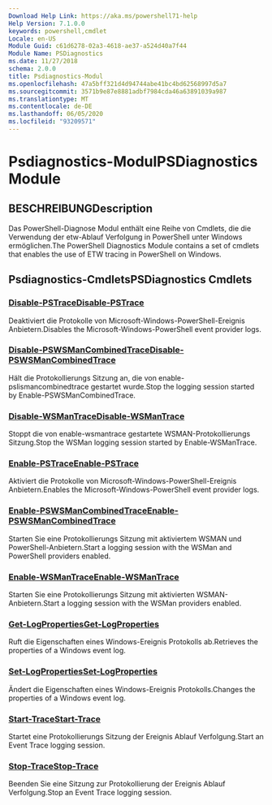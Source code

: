 ```yaml
---
Download Help Link: https://aka.ms/powershell71-help
Help Version: 7.1.0.0
keywords: powershell,cmdlet
Locale: en-US
Module Guid: c61d6278-02a3-4618-ae37-a524d40a7f44
Module Name: PSDiagnostics
ms.date: 11/27/2018
schema: 2.0.0
title: Psdiagnostics-Modul
ms.openlocfilehash: 47a5bff321d4d94744abe41bc4bd62568997d5a7
ms.sourcegitcommit: 3571b9e87e8881adbf7984cda46a63891039a987
ms.translationtype: MT
ms.contentlocale: de-DE
ms.lasthandoff: 06/05/2020
ms.locfileid: "93209571"
---
```

# <span data-ttu-id="50ff3-103">Psdiagnostics-Modul</span><span class="sxs-lookup"><span data-stu-id="50ff3-103">PSDiagnostics Module</span></span>

## <span data-ttu-id="50ff3-104">BESCHREIBUNG</span><span class="sxs-lookup"><span data-stu-id="50ff3-104">Description</span></span>

<span data-ttu-id="50ff3-105">Das PowerShell-Diagnose Modul enthält eine Reihe von Cmdlets, die die Verwendung der etw-Ablauf Verfolgung in PowerShell unter Windows ermöglichen.</span><span class="sxs-lookup"><span data-stu-id="50ff3-105">The PowerShell Diagnostics Module contains a set of cmdlets that enables the use of ETW tracing in PowerShell on Windows.</span></span>

## <span data-ttu-id="50ff3-106">Psdiagnostics-Cmdlets</span><span class="sxs-lookup"><span data-stu-id="50ff3-106">PSDiagnostics Cmdlets</span></span>

### [<span data-ttu-id="50ff3-107">Disable-PSTrace</span><span class="sxs-lookup"><span data-stu-id="50ff3-107">Disable-PSTrace</span></span>](Disable-PSTrace.md)
<span data-ttu-id="50ff3-108">Deaktiviert die Protokolle von Microsoft-Windows-PowerShell-Ereignis Anbietern.</span><span class="sxs-lookup"><span data-stu-id="50ff3-108">Disables the Microsoft-Windows-PowerShell event provider logs.</span></span>

### [<span data-ttu-id="50ff3-109">Disable-PSWSManCombinedTrace</span><span class="sxs-lookup"><span data-stu-id="50ff3-109">Disable-PSWSManCombinedTrace</span></span>](Disable-PSWSManCombinedTrace.md)
<span data-ttu-id="50ff3-110">Hält die Protokollierungs Sitzung an, die von enable-pslismancombinedtrace gestartet wurde.</span><span class="sxs-lookup"><span data-stu-id="50ff3-110">Stop the logging session started by Enable-PSWSManCombinedTrace.</span></span>

### [<span data-ttu-id="50ff3-111">Disable-WSManTrace</span><span class="sxs-lookup"><span data-stu-id="50ff3-111">Disable-WSManTrace</span></span>](Disable-WSManTrace.md)
<span data-ttu-id="50ff3-112">Stoppt die von enable-wsmantrace gestartete WSMAN-Protokollierungs Sitzung.</span><span class="sxs-lookup"><span data-stu-id="50ff3-112">Stop the WSMan logging session started by Enable-WSManTrace.</span></span>

### [<span data-ttu-id="50ff3-113">Enable-PSTrace</span><span class="sxs-lookup"><span data-stu-id="50ff3-113">Enable-PSTrace</span></span>](Enable-PSTrace.md)
<span data-ttu-id="50ff3-114">Aktiviert die Protokolle von Microsoft-Windows-PowerShell-Ereignis Anbietern.</span><span class="sxs-lookup"><span data-stu-id="50ff3-114">Enables the Microsoft-Windows-PowerShell event provider logs.</span></span>

### [<span data-ttu-id="50ff3-115">Enable-PSWSManCombinedTrace</span><span class="sxs-lookup"><span data-stu-id="50ff3-115">Enable-PSWSManCombinedTrace</span></span>](Enable-PSWSManCombinedTrace.md)
<span data-ttu-id="50ff3-116">Starten Sie eine Protokollierungs Sitzung mit aktiviertem WSMAN und PowerShell-Anbietern.</span><span class="sxs-lookup"><span data-stu-id="50ff3-116">Start a logging session with the WSMan and PowerShell providers enabled.</span></span>

### [<span data-ttu-id="50ff3-117">Enable-WSManTrace</span><span class="sxs-lookup"><span data-stu-id="50ff3-117">Enable-WSManTrace</span></span>](Enable-WSManTrace.md)
<span data-ttu-id="50ff3-118">Starten Sie eine Protokollierungs Sitzung mit aktivierten WSMAN-Anbietern.</span><span class="sxs-lookup"><span data-stu-id="50ff3-118">Start a logging session with the WSMan providers enabled.</span></span>

### [<span data-ttu-id="50ff3-119">Get-LogProperties</span><span class="sxs-lookup"><span data-stu-id="50ff3-119">Get-LogProperties</span></span>](Get-LogProperties.md)
<span data-ttu-id="50ff3-120">Ruft die Eigenschaften eines Windows-Ereignis Protokolls ab.</span><span class="sxs-lookup"><span data-stu-id="50ff3-120">Retrieves the properties of a Windows event log.</span></span>

### [<span data-ttu-id="50ff3-121">Set-LogProperties</span><span class="sxs-lookup"><span data-stu-id="50ff3-121">Set-LogProperties</span></span>](Set-LogProperties.md)
<span data-ttu-id="50ff3-122">Ändert die Eigenschaften eines Windows-Ereignis Protokolls.</span><span class="sxs-lookup"><span data-stu-id="50ff3-122">Changes the properties of a Windows event log.</span></span>

### [<span data-ttu-id="50ff3-123">Start-Trace</span><span class="sxs-lookup"><span data-stu-id="50ff3-123">Start-Trace</span></span>](Start-Trace.md)
<span data-ttu-id="50ff3-124">Startet eine Protokollierungs Sitzung der Ereignis Ablauf Verfolgung.</span><span class="sxs-lookup"><span data-stu-id="50ff3-124">Start an Event Trace logging session.</span></span>

### [<span data-ttu-id="50ff3-125">Stop-Trace</span><span class="sxs-lookup"><span data-stu-id="50ff3-125">Stop-Trace</span></span>](Stop-Trace.md)
<span data-ttu-id="50ff3-126">Beenden Sie eine Sitzung zur Protokollierung der Ereignis Ablauf Verfolgung.</span><span class="sxs-lookup"><span data-stu-id="50ff3-126">Stop an Event Trace logging session.</span></span>


